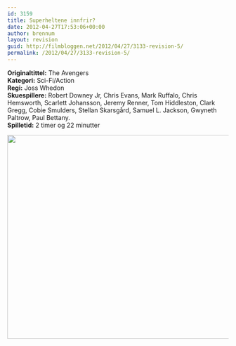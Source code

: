 ```yaml
---
id: 3159
title: Superheltene innfrir?
date: 2012-04-27T17:53:06+00:00
author: brennum
layout: revision
guid: http://filmbloggen.net/2012/04/27/3133-revision-5/
permalink: /2012/04/27/3133-revision-5/
---
```

**Originaltittel:** The Avengers  
**Kategori:** Sci-Fi/Action  
**Regi:** Joss Whedon  
**Skuespillere:** Robert Downey Jr, Chris Evans, Mark Ruffalo, Chris Hemsworth, Scarlett Johansson, Jeremy Renner, Tom Hiddleston, Clark Gregg, Cobie Smulders, Stellan Skarsgård, Samuel L. Jackson, Gwyneth Paltrow, Paul Bettany.  
**Spilletid:** 2 timer og 22 minutter

<a href="http://filmbloggen.net/?attachment_id=3155" rel="attachment wp-att-3155"><img class="alignnone size-large wp-image-3155" src="http://filmbloggen.net/wp-content/uploads//2012/04/the-avengers-photo-01-620x465.jpg" alt="" width="620" height="465" /></a>